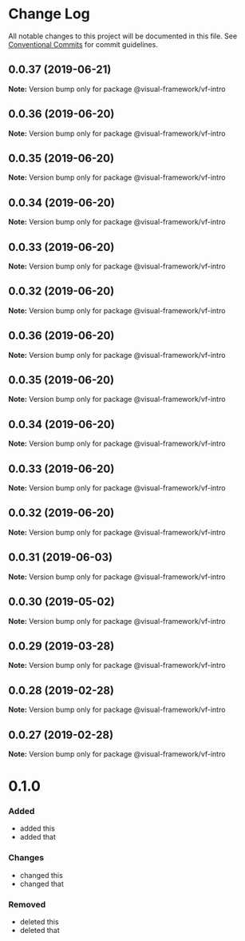 # Change Log

All notable changes to this project will be documented in this file.
See [Conventional Commits](https://conventionalcommits.org) for commit guidelines.

## 0.0.37 (2019-06-21)

**Note:** Version bump only for package @visual-framework/vf-intro





## 0.0.36 (2019-06-20)

**Note:** Version bump only for package @visual-framework/vf-intro





## 0.0.35 (2019-06-20)

**Note:** Version bump only for package @visual-framework/vf-intro





## 0.0.34 (2019-06-20)

**Note:** Version bump only for package @visual-framework/vf-intro





## 0.0.33 (2019-06-20)

**Note:** Version bump only for package @visual-framework/vf-intro





## 0.0.32 (2019-06-20)

**Note:** Version bump only for package @visual-framework/vf-intro





## 0.0.36 (2019-06-20)

**Note:** Version bump only for package @visual-framework/vf-intro





## 0.0.35 (2019-06-20)

**Note:** Version bump only for package @visual-framework/vf-intro





## 0.0.34 (2019-06-20)

**Note:** Version bump only for package @visual-framework/vf-intro





## 0.0.33 (2019-06-20)

**Note:** Version bump only for package @visual-framework/vf-intro





## 0.0.32 (2019-06-20)

**Note:** Version bump only for package @visual-framework/vf-intro





## 0.0.31 (2019-06-03)

**Note:** Version bump only for package @visual-framework/vf-intro





## 0.0.30 (2019-05-02)

**Note:** Version bump only for package @visual-framework/vf-intro





## 0.0.29 (2019-03-28)

**Note:** Version bump only for package @visual-framework/vf-intro





## 0.0.28 (2019-02-28)

**Note:** Version bump only for package @visual-framework/vf-intro





## 0.0.27 (2019-02-28)

**Note:** Version bump only for package @visual-framework/vf-intro





# 0.1.0

### Added
- added this
- added that

### Changes

- changed this
- changed that

### Removed

- deleted this
- deleted that
